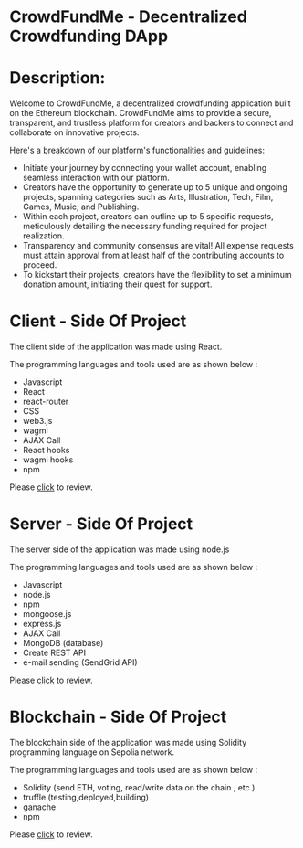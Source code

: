 # CrowdFundMe - Decentralized Crowdfunding DApp


# Description:

Welcome to CrowdFundMe, a decentralized crowdfunding application built on the Ethereum blockchain. CrowdFundMe aims to provide a secure, transparent, and trustless platform for creators and backers to connect and collaborate on innovative projects.

Here's a breakdown of our platform's functionalities and guidelines:

- Initiate your journey by connecting your wallet account, enabling seamless interaction with our platform.
- Creators have the opportunity to generate up to 5 unique and ongoing projects, spanning categories such as Arts, Illustration, Tech, Film, Games, Music, and Publishing.
- Within each project, creators can outline up to 5 specific requests, meticulously detailing the necessary funding required for project realization.
- Transparency and community consensus are vital! All expense requests must attain approval from at least half of the contributing accounts to proceed.
- To kickstart their projects, creators have the flexibility to set a minimum donation amount, initiating their quest for support.

# Client - Side Of Project

The client side of the application was made using React.

The programming languages and tools used are as shown below :

- Javascript
- React
- react-router
- CSS
- web3.js
- wagmi
- AJAX Call
- React hooks
- wagmi hooks
- npm

Please [click](https://github.com/ihsan215/Crowd-Fund-Me/tree/main/frontend) to review.

# Server - Side Of Project

The server side of the application was made using node.js

The programming languages and tools used are as shown below :

- Javascript
- node.js
- npm
- mongoose.js
- express.js
- AJAX Call
- MongoDB (database)
- Create REST API
- e-mail sending (SendGrid API)

Please [click](https://github.com/ihsan215/Crowd-Fund-Me/tree/main/server) to review.

# Blockchain - Side Of Project

The blockchain side of the application was made using Solidity programming language on Sepolia network.

The programming languages and tools used are as shown below :

- Solidity (send ETH, voting, read/write data on the chain , etc.)
- truffle (testing,deployed,building)
- ganache
- npm

Please [click](https://github.com/ihsan215/Crowd-Fund-Me/tree/main/smart_contracts) to review.
